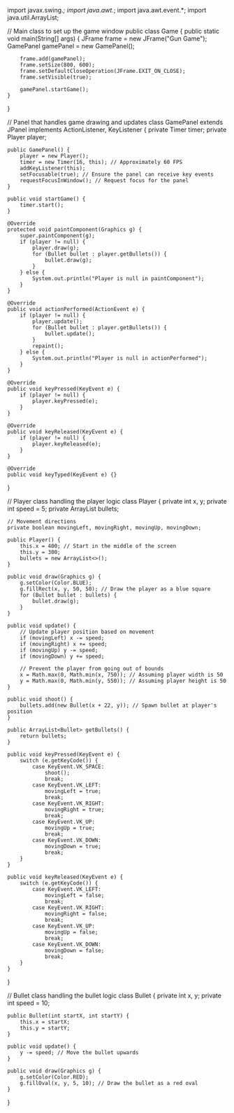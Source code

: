 import javax.swing.*;
import java.awt.*;
import java.awt.event.*;
import java.util.ArrayList;

// Main class to set up the game window
public class Game {
    public static void main(String[] args) {
        JFrame frame = new JFrame("Gun Game");
        GamePanel gamePanel = new GamePanel();

        frame.add(gamePanel);
        frame.setSize(800, 600);
        frame.setDefaultCloseOperation(JFrame.EXIT_ON_CLOSE);
        frame.setVisible(true);

        gamePanel.startGame();
    }
}

// Panel that handles game drawing and updates
class GamePanel extends JPanel implements ActionListener, KeyListener {
    private Timer timer;
    private Player player;

    public GamePanel() {
        player = new Player();
        timer = new Timer(16, this); // Approximately 60 FPS
        addKeyListener(this);
        setFocusable(true); // Ensure the panel can receive key events
        requestFocusInWindow(); // Request focus for the panel
    }

    public void startGame() {
        timer.start();
    }

    @Override
    protected void paintComponent(Graphics g) {
        super.paintComponent(g);
        if (player != null) {
            player.draw(g);
            for (Bullet bullet : player.getBullets()) {
                bullet.draw(g);
            }
        } else {
            System.out.println("Player is null in paintComponent");
        }
    }

    @Override
    public void actionPerformed(ActionEvent e) {
        if (player != null) {
            player.update();
            for (Bullet bullet : player.getBullets()) {
                bullet.update();
            }
            repaint();
        } else {
            System.out.println("Player is null in actionPerformed");
        }
    }

    @Override
    public void keyPressed(KeyEvent e) {
        if (player != null) {
            player.keyPressed(e);
        }
    }

    @Override
    public void keyReleased(KeyEvent e) {
        if (player != null) {
            player.keyReleased(e);
        }
    }

    @Override
    public void keyTyped(KeyEvent e) {}
}

// Player class handling the player logic
class Player {
    private int x, y;
    private int speed = 5;
    private ArrayList<Bullet> bullets;

    // Movement directions
    private boolean movingLeft, movingRight, movingUp, movingDown;

    public Player() {
        this.x = 400; // Start in the middle of the screen
        this.y = 300;
        bullets = new ArrayList<>();
    }

    public void draw(Graphics g) {
        g.setColor(Color.BLUE);
        g.fillRect(x, y, 50, 50); // Draw the player as a blue square
        for (Bullet bullet : bullets) {
            bullet.draw(g);
        }
    }

    public void update() {
        // Update player position based on movement
        if (movingLeft) x -= speed;
        if (movingRight) x += speed;
        if (movingUp) y -= speed;
        if (movingDown) y += speed;

        // Prevent the player from going out of bounds
        x = Math.max(0, Math.min(x, 750)); // Assuming player width is 50
        y = Math.max(0, Math.min(y, 550)); // Assuming player height is 50
    }

    public void shoot() {
        bullets.add(new Bullet(x + 22, y)); // Spawn bullet at player's position
    }

    public ArrayList<Bullet> getBullets() {
        return bullets;
    }

    public void keyPressed(KeyEvent e) {
        switch (e.getKeyCode()) {
            case KeyEvent.VK_SPACE:
                shoot();
                break;
            case KeyEvent.VK_LEFT:
                movingLeft = true;
                break;
            case KeyEvent.VK_RIGHT:
                movingRight = true;
                break;
            case KeyEvent.VK_UP:
                movingUp = true;
                break;
            case KeyEvent.VK_DOWN:
                movingDown = true;
                break;
        }
    }

    public void keyReleased(KeyEvent e) {
        switch (e.getKeyCode()) {
            case KeyEvent.VK_LEFT:
                movingLeft = false;
                break;
            case KeyEvent.VK_RIGHT:
                movingRight = false;
                break;
            case KeyEvent.VK_UP:
                movingUp = false;
                break;
            case KeyEvent.VK_DOWN:
                movingDown = false;
                break;
        }
    }
}

// Bullet class handling the bullet logic
class Bullet {
    private int x, y;
    private int speed = 10;

    public Bullet(int startX, int startY) {
        this.x = startX;
        this.y = startY;
    }

    public void update() {
        y -= speed; // Move the bullet upwards
    }

    public void draw(Graphics g) {
        g.setColor(Color.RED);
        g.fillOval(x, y, 5, 10); // Draw the bullet as a red oval
    }
}
